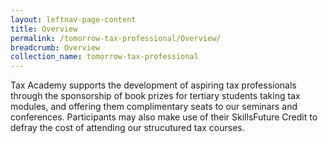 ```yaml
---
layout: leftnav-page-content
title: Overview
permalink: /tomorrow-tax-professional/Overview/
breadcrumb: Overview
collection_name: tomorrow-tax-professional
---
```


Tax Academy supports the development of aspiring tax professionals through the sponsorship of book prizes for tertiary students taking tax modules, and offering them complimentary seats to our seminars and conferences. Participants may also make use of their SkillsFuture Credit to defray the cost of attending our strucutured tax courses.


